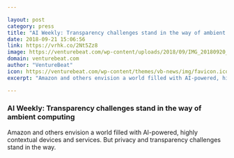```yaml
---

layout: post
category: press
title: "AI Weekly: Transparency challenges stand in the way of ambient computing"
date: 2018-09-21 15:06:56
link: https://vrhk.co/2Nt5Zz8
image: https://venturebeat.com/wp-content/uploads/2018/09/IMG_20180920_100551-e15374764043211.jpg?fit=578%2C386&strip=all
domain: venturebeat.com
author: "VentureBeat"
icon: https://venturebeat.com/wp-content/themes/vb-news/img/favicon.ico
excerpt: "Amazon and others envision a world filled with AI-powered, highly contextual devices and services. But privacy and transparency challenges stand in the way."

---
```


### AI Weekly: Transparency challenges stand in the way of ambient computing

Amazon and others envision a world filled with AI-powered, highly contextual devices and services. But privacy and transparency challenges stand in the way.